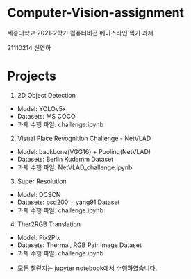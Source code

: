 # Computer-Vision-assignment

세종대학교 2021-2학기 컴퓨터비전 베이스라인 찍기 과제

21110214 신영하

# Projects

1. 2D Object Detection

- Model: YOLOv5x
- Datasets: MS COCO
- 과제 수행 파일: challenge.ipynb

2. Visual Place Revognition Challenge - NetVLAD

- Model: backbone(VGG16) + Pooling(NetVLAD)
- Datasets: Berlin Kudamm Dataset
- 과제 수행 파일: NetVLAD_challenge.ipynb

3. Super Resolution

- Model: DCSCN
- Datasets: bsd200 + yang91 Dataset
- 과제 수행 파일: challenge.ipynb

4. Ther2RGB Translation

- Model: Pix2Pix
- Datasets: Thermal, RGB Pair Image Dataset
- 과제 수행 파일: challenge.ipynb

* 모든 챌린지는 jupyter notebook에서 수행하였습니다.
